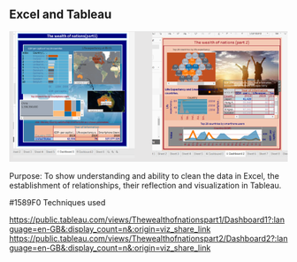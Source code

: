 ## Excel and Tableau 

![Tableau](Tableau.PNG)

 Purpose: To show understanding and ability to clean the data in Excel, the establishment of relationships, their reflection and visualization in Tableau.
 
#1589F0 Techniques used
 
 https://public.tableau.com/views/Thewealthofnationspart1/Dashboard1?:language=en-GB&:display_count=n&:origin=viz_share_link
 https://public.tableau.com/views/Thewealthofnationspart2/Dashboard2?:language=en-GB&:display_count=n&:origin=viz_share_link


